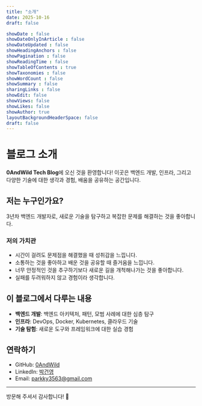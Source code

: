 ```yaml
---
title: "소개"
date: 2025-10-16
draft: false

showDate : false
showDateOnlyInArticle : false
showDateUpdated : false
showHeadingAnchors : false
showPagination : false
showReadingTime : false
showTableOfContents : true
showTaxonomies : false 
showWordCount : false
showSummary : false
sharingLinks : false
showEdit: false
showViews: false
showLikes: false
showAuthor: true
layoutBackgroundHeaderSpace: false
draft: false
---
```


# 블로그 소개

**0AndWild Tech Blog**에 오신 것을 환영합니다! 이곳은 백엔드 개발, 인프라, 그리고 다양한 기술에 대한 생각과 경험, 배움을 공유하는 공간입니다.

## 저는 누구인가요?

3년차 백엔드 개발자로, 새로운 기술을 탐구하고 복잡한 문제를 해결하는 것을 좋아합니다.

### 저의 가치관

- 시간이 걸려도 문제점을 해결했을 때 성취감을 느낍니다.
- 소통하는 것을 좋아하고 배운 것을 공유할 때 즐거움을 느낍니다.
- 너무 안정적인 것을 추구하기보다 새로운 길을 개척해나가는 것을 좋아합니다.
- 실패를 두려워하지 않고 경험이라 생각합니다.

## 이 블로그에서 다루는 내용

- **백엔드 개발**: 백엔드 아키텍처, 패턴, 모범 사례에 대한 심층 탐구
- **인프라**: DevOps, Docker, Kubernetes, 클라우드 기술
- **기술 탐험**: 새로운 도구와 프레임워크에 대한 실습 경험

## 연락하기

- GitHub: [0AndWild](https://github.com/0AndWild)
- LinkedIn: [박건영](https://linkedin.com/in/건영-박-158861275)
- Email: parkky3563@gmail.com

---

방문해 주셔서 감사합니다! 🚀
